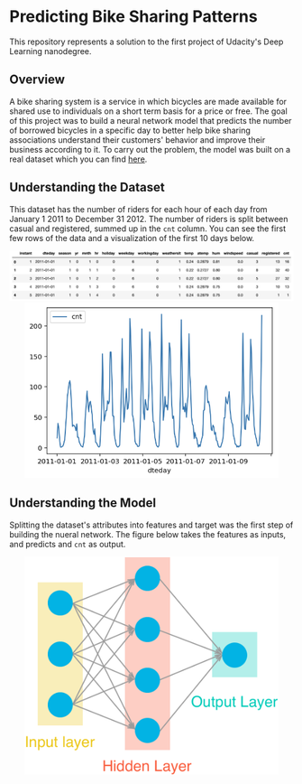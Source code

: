 # Predicting Bike Sharing Patterns

This repository represents a solution to the first project of Udacity's Deep Learning nanodegree.


## Overview

A bike sharing system is a service in which bicycles are made available for shared use to individuals on a
short term basis for a price or free. The goal of this project was to build a neural network model that predicts the number
of borrowed bicycles in a specific day to better help bike sharing associations understand their customers' behavior and improve
their business according to it. To carry out the problem, the model was built on a real dataset which you
can find [here](https://archive.ics.uci.edu/ml/datasets/Bike+Sharing+Dataset).


## Understanding the Dataset

This dataset has the number of riders for each hour of each day from January 1 2011 to December 31 2012. The number
of riders is split between casual and registered, summed up in the `cnt` column. You can see the first few rows
of the data and a visualization of the first 10 days below.

<p align="center">
<img src="Images/dataset.png" alt="dataset image" width="800" />


<img src="Images/10days.png" alt="10 days visualization" width="450" />
</p>




## Understanding the Model
Splitting the dataset's attributes into features and target was the first step of building the nueral network. The figure below takes the features as inputs, and predicts and `cnt` as output.



<p align="center">
<img src="Images/neural_network.png" alt="nueral network" width="450" />
</p>
